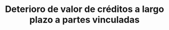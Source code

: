 ---
id: 295-creditos-a-largo-plazo-a-partes-vinculadas
title: 295. Deterioro de valor de créditos a largo plazo a partes vinculadas
---
